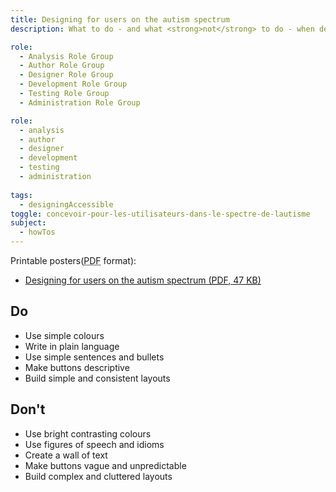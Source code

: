 ```yaml
---
title: Designing for users on the autism spectrum
description: What to do - and what <strong>not</strong> to do - when designing for users on the autism spectrum.

role:
  - Analysis Role Group
  - Author Role Group
  - Designer Role Group
  - Development Role Group
  - Testing Role Group
  - Administration Role Group

role:
  - analysis
  - author
  - designer
  - development
  - testing
  - administration
  
tags:
  - designingAccessible
toggle: concevoir-pour-les-utilisateurs-dans-le-spectre-de-lautisme
subject:
  - howTos
---
```


Printable posters(<abbr title="Portable Document Format">PDF</abbr> format):

- <a href="{{ pathPrefix }}/docs/posters/AutismSpect-en_2023.pdf" download>Designing for users on the autism spectrum (<abbr title="Portable Document Format">PDF</abbr>, 47 <abbr title="KiloByte">KB</abbr>)</a>

<div class="row">
<div class="col-md-6">

## <span class="fas fa-thumbs-up mrgn-rght-md" aria-hidden="true"></span> Do

- Use simple colours
- Write in plain language
- Use simple sentences and bullets
- Make buttons descriptive
- Build simple and consistent layouts

</div>
<div class="col-md-6">

## <span class="fas fa-thumbs-down mrgn-rght-md" aria-hidden="true"></span> Don't

- Use bright contrasting colours
- Use figures of speech and idioms
- Create a wall of text
- Make buttons vague and unpredictable
- Build complex and cluttered layouts

</div>
</div>
